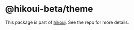 # @hikoui-beta/theme

This package is part of [hikoui](https://github.com/hikoinc/hikoui). See the repo for more details.
